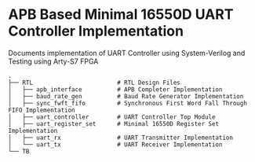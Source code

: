 # APB Based Minimal 16550D UART Controller Implementation
Documents implementation of UART Controller using System-Verilog and Testing using Arty-S7 FPGA

    .
    ├── RTL                        # RTL Design Files
    │   ├── apb_interface          # APB Completer Implementation
    │   ├── baud_rate_gen          # Baud Rate Generator Implementation
    │   ├── sync_fwft_fifo         # Synchronous First Word Fall Through FIFO Implementation
    │   ├── uart_controller        # UART Controller Top Module
    │   ├── uart_register_set      # Minimal 16550D Register Set Implementation
    │   ├── uart_rx                # UART Transmitter Implementation
    │   └── uart_tx                # UART Receiver Implementation
    └── TB
